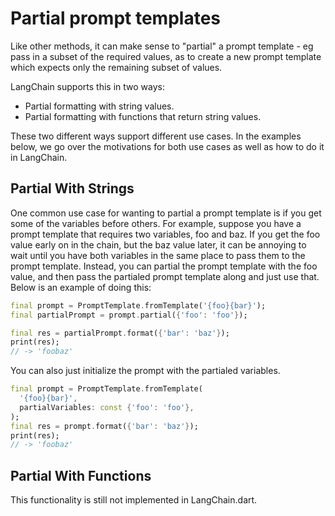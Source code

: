 # Partial prompt templates

Like other methods, it can make sense to "partial" a prompt template - eg pass
in a subset of the required values, as to create a new prompt template which
expects only the remaining subset of values.

LangChain supports this in two ways:

- Partial formatting with string values.
- Partial formatting with functions that return string values.

These two different ways support different use cases. In the examples below, we
go over the motivations for both use cases as well as how to do it in LangChain.

## Partial With Strings

One common use case for wanting to partial a prompt template is if you get some
of the variables before others. For example, suppose you have a prompt template
that requires two variables, foo and baz. If you get the foo value early on in
the chain, but the baz value later, it can be annoying to wait until you have
both variables in the same place to pass them to the prompt template. Instead,
you can partial the prompt template with the foo value, and then pass the
partialed prompt template along and just use that. Below is an example of doing
this:

```dart
final prompt = PromptTemplate.fromTemplate('{foo}{bar}');
final partialPrompt = prompt.partial({'foo': 'foo'});

final res = partialPrompt.format({'bar': 'baz'});
print(res);
// -> 'foobaz'
```

You can also just initialize the prompt with the partialed variables.

```dart
final prompt = PromptTemplate.fromTemplate(
  '{foo}{bar}',
  partialVariables: const {'foo': 'foo'},
);
final res = prompt.format({'bar': 'baz'});
print(res);
// -> 'foobaz'
```

## Partial With Functions

This functionality is still not implemented in LangChain.dart.


